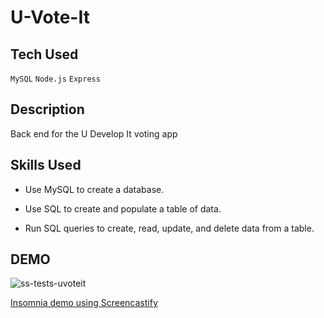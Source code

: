 # U-Vote-It


## Tech Used
`MySQL`
`Node.js`
`Express`


## Description
Back end for the U Develop It voting app


## Skills Used
* Use MySQL to create a database.

* Use SQL to create and populate a table of data.

* Run SQL queries to create, read, update, and delete data from a table.


## DEMO
![ss-tests-uvoteit](https://user-images.githubusercontent.com/87335354/154871169-da3cae34-11bf-4998-920f-1bbc70503f98.png)

[Insomnia demo using Screencastify](https://drive.google.com/file/d/1bHxBmb2mLP-726kadJ2w-m-WCMX6DUtJ/view)
